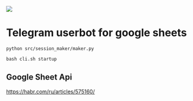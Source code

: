 [![][black-shield]][black]

[black]: http://github.com/psf/black

[black-shield]: https://img.shields.io/badge/code%20style-black-black.svg?style=for-the-badge&labelColor=gray

# Telegram userbot for google sheets

`python src/session_maker/maker.py
`

`bash cli.sh startup
`

## Google Sheet Api

https://habr.com/ru/articles/575160/